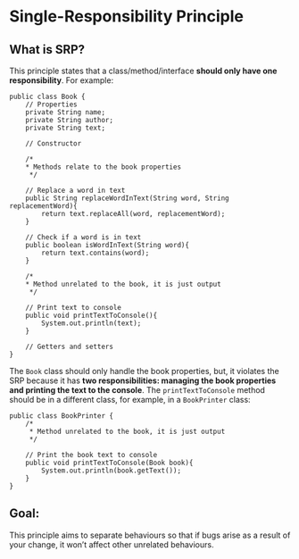 # Single-Responsibility Principle
## What is SRP?

This principle states that a class/method/interface **should only have one responsibility**. For example:
```
public class Book {
    // Properties
    private String name;
    private String author;
    private String text;

    // Constructor

    /*
    * Methods relate to the book properties
     */

    // Replace a word in text
    public String replaceWordInText(String word, String replacementWord){
        return text.replaceAll(word, replacementWord);
    }

    // Check if a word is in text
    public boolean isWordInText(String word){
        return text.contains(word);
    }

    /*
    * Method unrelated to the book, it is just output
     */

    // Print text to console
    public void printTextToConsole(){
        System.out.println(text);
    }

    // Getters and setters
}
```
The `Book` class should only handle the book properties, but, it violates the SRP because it has **two responsibilities: managing the book properties and printing the text to the console**. The `printTextToConsole` method should be in a different class, for example, in a `BookPrinter` class:
```
public class BookPrinter {
    /*
     * Method unrelated to the book, it is just output
     */

    // Print the book text to console
    public void printTextToConsole(Book book){
        System.out.println(book.getText());
    }
}
```
## Goal: 
This principle aims to separate behaviours so that if bugs arise as a result of your change, it won’t affect other unrelated behaviours.
